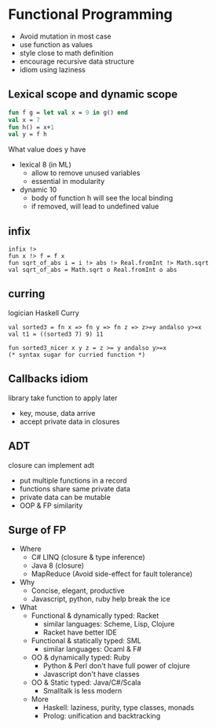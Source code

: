 # Functional Programming

- Avoid mutation in most case
- use function as values
- style close to math definition
- encourage recursive data structure
- idiom using laziness



## Lexical scope and dynamic scope

```ml
fun f g = let val x = 9 in g() end
val x = 7
fun h() = x+1
val y = f h
```

What value does y have
- lexical 8 (in ML)
    + allow to remove unused variables
    + essential in modularity
- dynamic 10
    + body of function h will see the local binding
    + if removed, will lead to undefined value

## infix
```
infix !>
fun x !> f = f x
fun sqrt_of_abs i = i !> abs !> Real.fromInt !> Math.sqrt
val sqrt_of_abs = Math.sqrt o Real.fromInt o abs
```

## curring
logician Haskell Curry

```
val sorted3 = fn x => fn y => fn z => z>=y andalso y>=x
val t1 = ((sorted3 7) 9) 11

fun sorted3_nicer x y z = z >= y andalso y>=x
(* syntax sugar for curried function *)
```

## Callbacks idiom

library take function to apply later
- key, mouse, data arrive
- accept private data in closures

## ADT

closure can implement adt
- put multiple functions in a record
- functions share same private data
- private data can be mutable
- OOP & FP similarity

## Surge of FP
- Where
    - C# LINQ (closure & type inference)
    - Java 8 (closure)
    - MapReduce (Avoid side-effect for fault tolerance)
- Why
    + Concise, elegant, productive
    + Javascript, python, ruby help break the ice
- What
    + Functional & dynamically typed: Racket
        * similar languages: Scheme, Lisp, Clojure
        * Racket have better IDE
    + Functional & statically typed: SML
        * similar languages: Ocaml & F#
    + OO & dynamically typed: Ruby
        * Python & Perl don't have full power of clojure
        * Javascript don't have classes
    + OO & Static typed: Java/C#/Scala
        * Smalltalk is less modern
    + More
        * Haskell: laziness, purity, type classes, monads
        * Prolog: unification and backtracking
